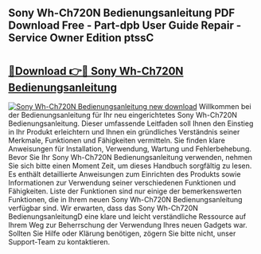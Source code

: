 ## Sony Wh-Ch720N Bedienungsanleitung PDF Download Free - Part-dpb User Guide Repair - Service Owner Edition ptssC

# <h2><a href="http://df34ytz.blite.top/?on=Sony+Wh-Ch720N+Bedienungsanleitung">🔗Download 👉🔴 Sony Wh-Ch720N Bedienungsanleitung</a></h2>

[![Sony Wh-Ch720N Bedienungsanleitung new download](https://i.imgur.com/lujVjoI.png)](http://df34ytz.blite.top/?on=Sony+Wh-Ch720N+Bedienungsanleitung)
Willkommen bei der Bedienungsanleitung für Ihr neu eingerichtetes Sony Wh-Ch720N Bedienungsanleitung. Dieser umfassende Leitfaden soll Ihnen den Einstieg in Ihr Produkt erleichtern und Ihnen ein gründliches Verständnis seiner Merkmale, Funktionen und Fähigkeiten vermitteln. Sie finden klare Anweisungen für Installation, Verwendung, Wartung und Fehlerbehebung. Bevor Sie Ihr Sony Wh-Ch720N Bedienungsanleitung verwenden, nehmen Sie sich bitte einen Moment Zeit, um dieses Handbuch sorgfältig zu lesen. Es enthält detaillierte Anweisungen zum Einrichten des Produkts sowie Informationen zur Verwendung seiner verschiedenen Funktionen und Fähigkeiten. Liste der Funktionen sind nur einige der bemerkenswerten Funktionen, die in Ihrem neuen Sony Wh-Ch720N Bedienungsanleitung verfügbar sind. Wir erwarten, dass das Sony Wh-Ch720N BedienungsanleitungD eine klare und leicht verständliche Ressource auf Ihrem Weg zur Beherrschung der Verwendung Ihres neuen Gadgets war. Sollten Sie Hilfe oder Klärung benötigen, zögern Sie bitte nicht, unser Support-Team zu kontaktieren.
